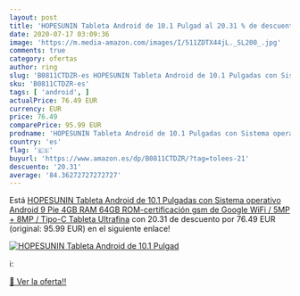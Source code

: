 ```yaml
---
layout: post
title: 'HOPESUNIN Tableta Android de 10.1 Pulgad al 20.31 % de descuento'
date: 2020-07-17 03:09:36
image: 'https://m.media-amazon.com/images/I/511ZDTX44jL._SL200_.jpg'
comments: true
category: ofertas
author: ring
slug: 'B0811CTDZR-es HOPESUNIN Tableta Android de 10.1 Pulgadas con Sistema...'
sku: 'B0811CTDZR-es'
tags: [ 'android', ]
actualPrice: 76.49 EUR
currency: EUR
price: 76.49
comparePrice: 95.99 EUR
prodname: 'HOPESUNIN Tableta Android de 10.1 Pulgadas con Sistema operativo Android 9 Pie  4GB RAM 64GB ROM-certificación gsm de Google  WiFi / 5MP + 8MP / Tipo-C Tableta Ultrafina'
country: 'es'
flag: '🇪🇸'
buyurl: 'https://www.amazon.es/dp/B0811CTDZR/?tag=tolees-21'
descuento: '20.31'
average: '84.36272727272727'
---
```


Está [HOPESUNIN Tableta Android de 10.1 Pulgadas con Sistema operativo Android 9 Pie  4GB RAM 64GB ROM-certificación gsm de Google  WiFi / 5MP + 8MP / Tipo-C Tableta Ultrafina](https://www.amazon.es/dp/B0811CTDZR/?tag=tolees-21) con 20.31 de descuento por 76.49 EUR (original: 95.99 EUR) en el siguiente enlace!

[![HOPESUNIN Tableta Android de 10.1 Pulgad](https://m.media-amazon.com/images/I/511ZDTX44jL._SL200_.jpg)](https://www.amazon.es/dp/B0811CTDZR/?tag=tolees-21)

ℹ️:


[🛒 Ver la oferta!!](https://www.amazon.es/dp/B0811CTDZR/?tag=tolees-21)
